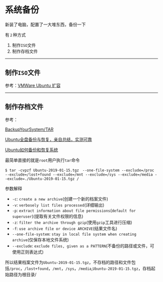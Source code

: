 
# 系统备份

新装了电脑，配置了一大堆东西，备份一下

有`２`种方式

1. 制作`ISO`文件
2. 制作存档文件

---

## 制作`ISO`文件

参考：[VMWare Ubuntu 扩容](https://blog.csdn.net/u012005313/article/details/82111272#C1)

---

## 制作存档文件

参考：

[BackupYourSystem/TAR](https://help.ubuntu.com/community/BackupYourSystem/TAR)

[Ubuntu全盘备份与恢复，亲自总结，实测可靠](https://blog.csdn.net/sinat_27554409/article/details/78227496)

[Ubuntu如何备份和恢复系统](https://www.cnblogs.com/lidonghao/p/3841037.html)

最简单直接的就是`root`用户执行`tar`命令

    $ tar -cvpzf Ubuntu-2019-01-15.tgz　--one-file-system --exclude=/proc --exclude=/lost+found --exclude=/mnt --exclude=/sys --exclude=/media --exclude=./Ubuntu-2019-01-15.tgz /

参数解释

* `-c`: `create a new archive`(创建一个新的档案文件)
* `-v`: `verbosely list files processed`(详细输出)
* `-p`: `extract information about file permissions`(`default for superuser`)(提取有关文件权限的信息)
* `-z`: `filter the archive through gzip`(使用`gzip`工具进行压缩)
* `-f`: `use archive file or device ARCHIVE`(结果文件名)
* `--one-file-system`: `stay in local file system when creating archive`(仅保存本地文件系统)
* `--exclude`: `exclude files, given as a PATTERN`(不备份的路径或文件，可使用正则表达式)

所以结果档案文件为`Ubuntu-2019-01-15.tgz`，不存档的路径和文件包括`/proc`，`/lost+found`，`/mnt`，`/sys`，`/media`,`Ubuntu-2019-01-15.tgz`，存档起始路径为根目录/




